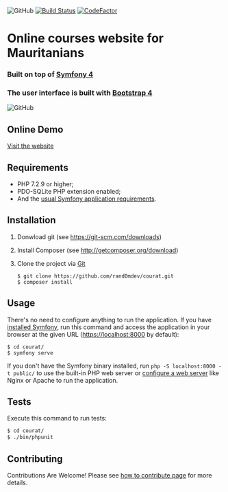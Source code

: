 ![GitHub](https://img.shields.io/github/license/mashape/apistatus.svg) [![Build Status](https://travis-ci.com/rand0mdev/courat.svg?token=PJbraSespqsJKtHsBMT2&branch=master)](https://travis-ci.com/rand0mdev/courat) [![CodeFactor](https://www.codefactor.io/repository/github/rand0mdev/courat/badge)](https://www.codefactor.io/repository/github/rand0mdev/courat) 

# Online courses website for Mauritanians

### Built on top of [Symfony 4][1]
### The user interface is built with [Bootstrap 4][2]

![GitHub](https://raw.githubusercontent.com/rand0mdev/courat/master/docs/images/home.png)

Online Demo
-----------
[Visit the website][7]

Requirements
------------

- PHP 7.2.9 or higher;
- PDO-SQLite PHP extension enabled;
- And the [usual Symfony application requirements][3].

Installation
------------

1. Donwload git (see https://git-scm.com/downloads)
2. Install Composer (see http://getcomposer.org/download)

2. Clone the project via [Git][4]

   ```
   $ git clone https://github.com/rand0mdev/courat.git
   $ composer install
   ```
   
Usage
-----
There's no need to configure anything to run the application. If you have
[installed Symfony][5], run this command and access the application in your
browser at the given URL (<https://localhost:8000> by default):
   ```
   $ cd courat/
   $ symfony serve
   ```
If you don't have the Symfony binary installed, run `php -S localhost:8000 -t public/`
to use the built-in PHP web server or [configure a web server][6] like Nginx or
Apache to run the application.

Tests
-----

Execute this command to run tests:

```bash
$ cd courat/
$ ./bin/phpunit
```

Contributing
------------
Contributions Are Welcome! Please see [how to contribute page][8] for more details.

[1]: https://symfony.com/
[2]: https://getbootstrap.com
[3]: https://symfony.com/doc/current/reference/requirements.html
[4]: https://git-scm.com/docs/git-clone
[5]: https://symfony.com/download
[6]: https://symfony.com/doc/current/cookbook/configuration/web_server_configuration.html
[7]: https://courat.herokuapp.com
[8]: https://github.com/rand0mdev/courat/blob/master/CONTRIBUTING.md
